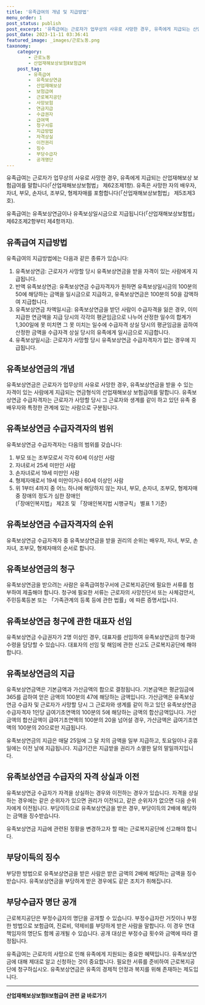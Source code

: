 ```yaml
---
title: '유족급여의 개념 및 지급방법'
menu_order: 1
post_status: publish
post_excerpt: '유족급여는 근로자가 업무상의 사유로 사망한 경우, 유족에게 지급되는 산업재해보상 보험급여를 말합니다  산업재해보상보험법  제62조제1항 . 유족은 사망한 자의 배우자, 자녀, 부모, 손자녀, 조부모, 형제자매를 포함합니다  산업재해보상보험법  제5조제3호 .'
post_date: 2023-11-11 03:36:41
featured_image: _images/근로노동.png
taxonomy:
    category:
        - 근로노동
        - 산업재해보상보험Ⅱ보험급여
    post_tag:
        - 유족급여
        -  유족보상연금
        -  산업재해보상
        -  보험급여
        -  근로복지공단
        -  사망보험
        -  연금지급
        -  수급권자
        -  급여액
        -  청구서류
        -  지급방법
        -  자격상실
        -  이전권리
        -  징수
        -  부당수급자
        -  공개명단
---
```



유족급여는 근로자가 업무상의 사유로 사망한 경우, 유족에게 지급되는 산업재해보상 보험급여를 말합니다(「산업재해보상보험법」 제62조제1항). 유족은 사망한 자의 배우자, 자녀, 부모, 손자녀, 조부모, 형제자매를 포함합니다(「산업재해보상보험법」 제5조제3호).

유족급여는 유족보상연금이나 유족보상일시금으로 지급됩니다(「산업재해보상보험법」 제62조제2항부터 제4항까지).

## 유족급여 지급방법

유족급여의 지급방법에는 다음과 같은 종류가 있습니다:

1. 유족보상연금: 근로자가 사망할 당시 유족보상연금을 받을 자격이 있는 사람에게 지급됩니다.
2. 반액 유족보상연금: 유족보상연금 수급자격자가 원하면 유족보상일시금의 100분의 50에 해당하는 금액을 일시금으로 지급하고, 유족보상연금은 100분의 50을 감액하여 지급합니다.
3. 유족보상연금 차액일시금: 유족보상연금을 받던 사람이 수급자격을 잃은 경우, 이미 지급한 연금액을 지급 당시의 각각의 평균임금으로 나누어 산정한 일수의 합계가 1,300일에 못 미치면 그 못 미치는 일수에 수급자격 상실 당시의 평균임금을 곱하여 산정한 금액을 수급자격 상실 당시의 유족에게 일시금으로 지급합니다.
4. 유족보상일시금: 근로자가 사망할 당시 유족보상연금 수급자격자가 없는 경우에 지급됩니다.

## 유족보상연금의 개념

유족보상연금은 근로자가 업무상의 사유로 사망한 경우, 유족보상연금을 받을 수 있는 자격이 있는 사람에게 지급되는 연금형식의 산업재해보상 보험급여를 말합니다. 유족보상연금 수급자격자는 근로자가 사망할 당시 그 근로자와 생계를 같이 하고 있던 유족 중 배우자와 특정한 관계에 있는 사람으로 구분됩니다.

## 유족보상연금 수급자격자의 범위

유족보상연금 수급자격자는 다음의 범위를 갖습니다:

1. 부모 또는 조부모로서 각각 60세 이상인 사람
2. 자녀로서 25세 미만인 사람
3. 손자녀로서 19세 미만인 사람
4. 형제자매로서 19세 미만이거나 60세 이상인 사람
5. 위 1부터 4까지 중 어느 하나에 해당하지 않는 자녀, 부모, 손자녀, 조부모, 형제자매 중 장애의 정도가 심한 장애인  
(「장애인복지법」 제2조 및 「장애인복지법 시행규칙」 별표 1 기준)

## 유족보상연금 수급자격자의 순위

유족보상연금 수급자격자 중 유족보상연금을 받을 권리의 순위는 배우자, 자녀, 부모, 손자녀, 조부모, 형제자매의 순서로 합니다.

## 유족보상연금의 청구

유족보상연금을 받으려는 사람은 유족급여청구서에 근로복지공단에 필요한 서류를 첨부하여 제출해야 합니다. 청구에 필요한 서류는 근로자의 사망진단서 또는 사체검안서, 주민등록등본 또는 「가족관계의 등록 등에 관한 법률」에 따른 증명서입니다. 

## 유족보상연금 청구에 관한 대표자 선임

유족보상연금 수급권자가 2명 이상인 경우, 대표자를 선임하여 유족보상연금의 청구와 수령을 담당할 수 있습니다. 대표자의 선임 및 해임에 관한 신고도 근로복지공단에 해야 합니다.

## 유족보상연금의 지급

유족보상연금액은 기본금액과 가산금액의 합으로 결정됩니다. 기본금액은 평균임금에 365를 곱하여 얻은 금액의 100분의 47에 해당하는 금액입니다. 가산금액은 유족보상연금 수급자 및 근로자가 사망할 당시 그 근로자와 생계를 같이 하고 있던 유족보상연금 수급자격자 1인당 급여기초연액의 100분의 5에 해당하는 금액의 합산금액입니다. 가산금액의 합산금액이 급여기초연액의 100분의 20을 넘어설 경우, 가산금액은 급여기초연액의 100분의 20으로만 지급됩니다.

유족보상연금의 지급은 매달 25일에 그 달 치의 금액을 일부 지급하고, 토요일이나 공휴일에는 이전 날에 지급됩니다. 지급기간은 지급받을 권리가 소멸한 달의 말일까지입니다.

## 유족보상연금 수급자의 자격 상실과 이전

유족보상연금 수급자가 자격을 상실하는 경우와 이전하는 경우가 있습니다. 자격을 상실하는 경우에는 같은 순위자가 있으면 권리가 이전되고, 같은 순위자가 없으면 다음 순위자에게 이전됩니다. 부당이득으로 유족보상연금을 받은 경우, 부당이득의 2배에 해당하는 금액을 징수받습니다.

유족보상연금 지급에 관련된 정황을 변경하고자 할 때는 근로복지공단에 신고해야 합니다.

## 부당이득의 징수

부당한 방법으로 유족보상연금을 받은 사람은 받은 금액의 2배에 해당하는 금액을 징수받습니다. 유족보상연금을 부당하게 받은 경우에도 같은 조치가 취해집니다.

## 부당수급자 명단 공개

근로복지공단은 부정수급자의 명단을 공개할 수 있습니다. 부정수급자란 거짓이나 부정한 방법으로 보험급여, 진료비, 약제비를 부당하게 받은 사람을 말합니다. 이 경우 연대책임자의 명단도 함께 공개될 수 있습니다. 공개 대상은 부정수급 횟수와 금액에 따라 결정됩니다.

유족급여는 근로자의 사망으로 인해 유족에게 지원되는 중요한 혜택입니다. 유족보상연금에 대해 제대로 알고 신청하는 것이 중요합니다. 필요한 서류를 준비하여 근로복지공단에 청구하십시오. 유족보상연금은 유족의 경제적 안정과 복지를 위해 존재하는 제도입니다.
<!-- wp:separator -->
<hr class="wp-block-separator has-alpha-channel-opacity"/>
<!-- /wp:separator -->

<!-- wp:group {"backgroundColor":"base","layout":{"type":"constrained"}} -->
<div class="wp-block-group has-base-background-color has-background"><!-- wp:paragraph {"align":"center","fontSize":"medium"} -->
<p class="has-text-align-center has-large-font-size"><strong>산업재해보상보험Ⅱ보험급여 관련 글 바로가기</strong></p>
<!-- /wp:paragraph -->


<!-- wp:latest-posts
{"categories":[{"id":10872,"count":19,"description":"","link":"https://uknowlaw.com/category/%ec%82%b0%ec%97%85%ec%9e%ac%ed%95%b4%eb%b3%b4%ec%83%81%eb%b3%b4%ed%97%98%e2%85%b1%eb%b3%b4%ed%97%98%ea%b8%89%ec%97%ac/","name":"산업재해보상보험Ⅱ보험급여","slug":"산업재해보상보험Ⅱ보험급여","taxonomy":"category","parent":0,"meta":[],"_links":{"self":[{"href":"https://uknowlaw.com/wp-json/wp/v2/categories/10872"}],"collection":[{"href":"https://uknowlaw.com/wp-json/wp/v2/categories"}],"about":[{"href":"https://uknowlaw.com/wp-json/wp/v2/taxonomies/category"}],"wp:post_type":[{"href":"https://uknowlaw.com/wp-json/wp/v2/posts?categories=10872"}],"curies":[{"name":"wp","href":"https://api.w.org/{rel}","templated":true}]}}],"postsToShow":100,"excerptLength":28,"postLayout":"grid","columns":2,"featuredImageAlign":"left","featuredImageSizeSlug":"large","fontSize":"small"} /--></div>
<!-- /wp:group -->